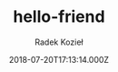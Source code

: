 ---
title: hello-friend
github: https://github.com/panr/hugo-theme-hello-friend
demo: https://hugo-hello-friend.now.sh/
author: Radek Kozieł
ssg:
  - Hugo
cms:
  - Markdown
date: 2018-07-20T17:13:14.000Z
description: >-
  Pretty basic theme for Hugo that covers all of the essentials. All you have to
  do is start typing!
draft: false
publish_date: '2018-07-20T17:13:14Z'
update_date: '2022-07-20T06:01:01Z'
github_star: 888
github_fork: 997
---